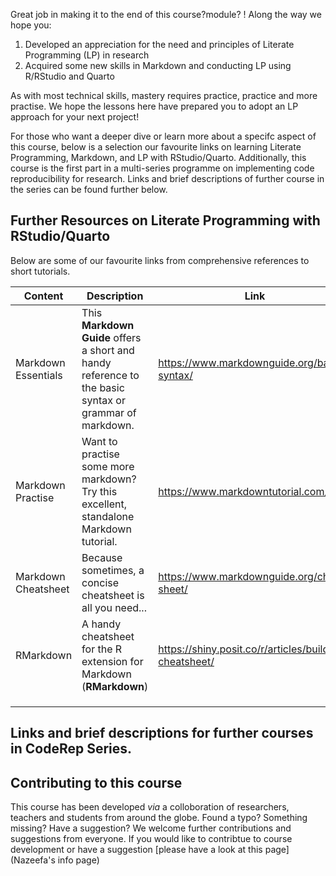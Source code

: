 Great job in making it to the end of this course?module? ! Along the way we hope you:

1. Developed an appreciation for the need and principles of Literate Programming (LP) in research
2. Acquired some new skills in Markdown and conducting LP using R/RStudio and Quarto

As with most technical skills, mastery requires practice, practice and more practise. We hope the lessons here have prepared you to adopt an LP approach for your next project!

For those who want a deeper dive or learn more about a specifc aspect of this course, below is a selection our favourite links on learning Literate Programming, Markdown, and LP with RStudio/Quarto.
Additionally, this course is the first part in a multi-series programme on implementing code reproducibility for research. Links and brief descriptions of further course in the series can be found further below.

## Further Resources on Literate Programming with RStudio/Quarto

Below are some of our favourite links from comprehensive references to short tutorials.

| **Content**         	| **Description**                                                                                        	| **Link**                                               	|
|---------------------	|--------------------------------------------------------------------------------------------------------	|--------------------------------------------------------	|
| Markdown Essentials 	| This **Markdown Guide** offers a short and handy reference to the basic syntax or grammar of markdown. 	| <https://www.markdownguide.org/basic-syntax/>           |
| Markdown Practise   	| Want to practise some more markdown? Try this excellent, standalone Markdown tutorial.                 	| <https://www.markdowntutorial.com/>                     |
| Markdown Cheatsheet 	| Because sometimes, a concise cheatsheet is all you need...                                             	| <https://www.markdownguide.org/cheat-sheet/>            |
| RMarkdown           	| A handy cheatsheet for the R extension for Markdown (**RMarkdown**)                                    	| <https://shiny.posit.co/r/articles/build/rm-cheatsheet/>|
|                     	|                                                                                                        	|                                                        	|
|                     	|                                                                                                        	|                                                        	|
|                     	|                                                                                                        	|                                                        	|                                                                         	|                                                        	|

## Links and brief descriptions for further courses in CodeRep Series.


## Contributing to this course

This course has been developed *via* a colloboration of researchers, teachers and students from around the globe.  Found a typo? Something missing? Have a suggestion? We welcome further contributions and suggestions from everyone.
If you would like to contribtue to course development or have a suggestion [please have a look at this page](Nazeefa's info page)
